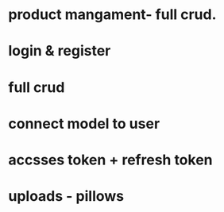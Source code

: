 # product mangament- full crud.
# login & register
# full crud
# connect model to user
# accsses token + refresh token
# uploads - pillows